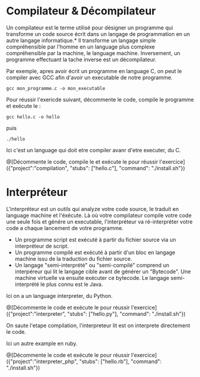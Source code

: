 # Compilateur & Décompilateur

Un compilateur est le terme utilisé pour désigner un programme qui transforme un code source écrit dans un langage de programmation en un autre langage informatique.*
Il transforme un langage simple compréhensible par l'homme en un language plus complexe compréhensible par la machine, le language machine.
Inversement, un programme effectuant la tache inverse est un décompilateur.

Par exemple, apres avoir écrit un programme en language C, on peut le compiler avec GCC afin d'avoir un executable de notre programme.

`gcc mon_programme.c -o mon_executable`

Pour réussir l'exericde suivant, décommente le code, compile le programme et exécute le :

`gcc hello.c -o hello`

puis

`./hello`

Ici c'est un language qui doit etre compiler avanr d'etre executer, du C.

@[Décommente le code, compile le et exécute le pour réussir l'exercice]({"project":"compilation", "stubs": ["hello.c"], "command": "./install.sh"})

# Interpréteur

L'interpréteur est un outils qui analyze votre code source, le traduit en language machine et l'éxécute.
Là où votre compilateur compile votre code une seule fois et génére un executable, l'interpréteur va ré-interpréter votre code a chaque lancement de votre programme.


* Un programme script est exécuté à partir du fichier source via un interpréteur de script.
* Un programme compilé est exécuté à partir d'un bloc en langage machine issu de la traduction du fichier source.
* Un langage "semi-interprété" ou "semi-compilé" comprend un interpéreur qui lit le langage cible avant de générer un "Bytecode". Une machine virtuelle va ensuite exécuter ce bytecode. Le langage semi-interprété le plus connu est le Java.

Ici on a un language interpreter, du Python.

@[Décommente le code et exécute le pour réussir l'exercice]({"project":"interpreter", "stubs": ["hello.py"], "command": "./install.sh"})

On saute l'etape compilation, l'interpreteur lit est on interprete directement le code.

Ici un autre example en ruby.

@[Décommente le code et exécute le pour réussir l'exercice]({"project":"interpreter_php", "stubs": ["hello.rb"], "command": "./install.sh"})
